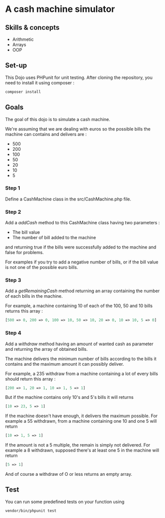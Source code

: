 # A cash machine simulator

## Skills & concepts

* Arithmetic
* Arrays
* OOP

## Set-up

This Dojo uses PHPunit for unit testing. After cloning the repository, you need to install it using composer :
```bash
composer install
```

## Goals

The goal of this dojo is to simulate a cash machine.

We're assuming that we are dealing with euros so the possible bills the machine can contains and delivers are :

- 500
- 200
- 100
- 50
- 20
- 10
- 5

### Step 1

Define a CashMachine class in the src/CashMachine.php file.

### Step 2

Add a *addCash* method to this CashMachine class having two parameters :

- The bill value
- The number of bill added to the machine

and returning true if the bills were successfully added to the machine and false for problems.

For examples if you try to add a negative number of bills, or if the bill value is not one of the possible euro bills.

### Step 3

Add a *getRemainingCash* method returning an array containing the number of each bills in the machine.

For example, a machine containing 10 of each of the 100, 50 and 10 bills returns this array :  

```php 
[500 => 0, 200 => 0, 100 => 10, 50 => 10, 20 => 0, 10 => 10, 5 => 0] 
```

### Step 4

Add a *withdraw* method having an amount of wanted cash as parameter and returning the array of obtained bills.

The machine delivers the minimum number of bills according to the bills it contains and the maximum amount it can possibly deliver.

For example, a 235 withdraw from a machine containing a lot of every bills should return this array :  

```php 
[200 => 1, 20 => 1, 10 => 1, 5 => 1] 
```

But if the machine contains only 10's and 5's bills it will returns 
```php 
[10 => 23, 5 => 1] 
```

If the machine doesn't have enough, it delivers the maximum possible.
For example a 55 withdrawn, from a machine containing one 10 and one 5 will return
```php 
[10 => 1, 5 => 1] 
```

If the amount is not a 5 multiple, the remain is simply not delivered.
For example a 8 withdrawn, supposed there's at least one 5 in the machine will return
```php 
[5 => 1] 
```

And of course a withdraw of O or less returns an empty array.

## Test

You can run some predefined tests on your function using 
```bash
vendor/bin/phpunit test
```